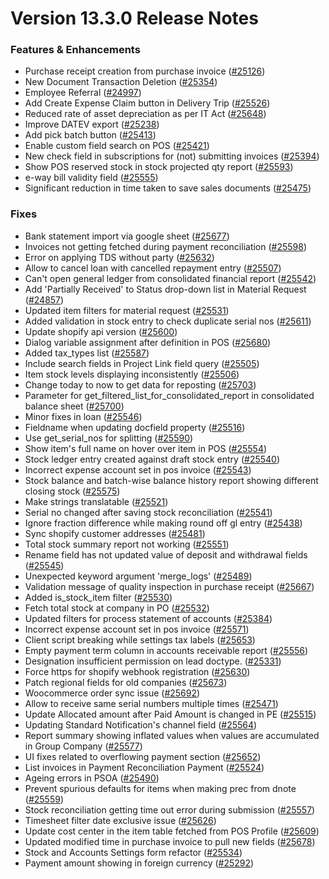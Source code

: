 # Version 13.3.0 Release Notes

### Features & Enhancements

- Purchase receipt creation from purchase invoice ([#25126](https://github.com/frappe/draerp/pull/25126))
- New Document Transaction Deletion ([#25354](https://github.com/frappe/draerp/pull/25354))
- Employee Referral ([#24997](https://github.com/frappe/draerp/pull/24997))
- Add Create Expense Claim button in Delivery Trip ([#25526](https://github.com/frappe/draerp/pull/25526))
- Reduced rate of asset depreciation as per IT Act ([#25648](https://github.com/frappe/draerp/pull/25648))
- Improve DATEV export ([#25238](https://github.com/frappe/draerp/pull/25238))
- Add pick batch button ([#25413](https://github.com/frappe/draerp/pull/25413))
- Enable custom field search on POS ([#25421](https://github.com/frappe/draerp/pull/25421))
- New check field in subscriptions for (not) submitting invoices ([#25394](https://github.com/frappe/draerp/pull/25394))
- Show POS reserved stock in stock projected qty report ([#25593](https://github.com/frappe/draerp/pull/25593))
- e-way bill validity field ([#25555](https://github.com/frappe/draerp/pull/25555))
- Significant reduction in time taken to save sales documents ([#25475](https://github.com/frappe/draerp/pull/25475))

### Fixes

- Bank statement import via google sheet ([#25677](https://github.com/frappe/draerp/pull/25677))
- Invoices not getting fetched during payment reconciliation ([#25598](https://github.com/frappe/draerp/pull/25598))
- Error on applying TDS without party ([#25632](https://github.com/frappe/draerp/pull/25632))
- Allow to cancel loan with cancelled repayment entry ([#25507](https://github.com/frappe/draerp/pull/25507))
- Can't open general ledger from consolidated financial report ([#25542](https://github.com/frappe/draerp/pull/25542))
- Add 'Partially Received' to Status drop-down list in Material Request ([#24857](https://github.com/frappe/draerp/pull/24857))
- Updated item filters for material request ([#25531](https://github.com/frappe/draerp/pull/25531))
- Added validation in stock entry to check duplicate serial nos ([#25611](https://github.com/frappe/draerp/pull/25611))
- Update shopify api version ([#25600](https://github.com/frappe/draerp/pull/25600))
- Dialog variable assignment after definition in POS ([#25680](https://github.com/frappe/draerp/pull/25680))
- Added tax_types list ([#25587](https://github.com/frappe/draerp/pull/25587))
- Include search fields in Project Link field query ([#25505](https://github.com/frappe/draerp/pull/25505))
- Item stock levels displaying inconsistently ([#25506](https://github.com/frappe/draerp/pull/25506))
- Change today to now to get data for reposting ([#25703](https://github.com/frappe/draerp/pull/25703))
- Parameter for get_filtered_list_for_consolidated_report in consolidated balance sheet ([#25700](https://github.com/frappe/draerp/pull/25700))
- Minor fixes in loan ([#25546](https://github.com/frappe/draerp/pull/25546))
- Fieldname when updating docfield property ([#25516](https://github.com/frappe/draerp/pull/25516))
- Use get_serial_nos for splitting ([#25590](https://github.com/frappe/draerp/pull/25590))
- Show item's full name on hover over item in POS ([#25554](https://github.com/frappe/draerp/pull/25554))
- Stock ledger entry created against draft stock entry ([#25540](https://github.com/frappe/draerp/pull/25540))
- Incorrect expense account set in pos invoice ([#25543](https://github.com/frappe/draerp/pull/25543))
- Stock balance and batch-wise balance history report showing different closing stock ([#25575](https://github.com/frappe/draerp/pull/25575))
- Make strings translatable ([#25521](https://github.com/frappe/draerp/pull/25521))
- Serial no changed after saving stock reconciliation ([#25541](https://github.com/frappe/draerp/pull/25541))
- Ignore fraction difference while making round off gl entry ([#25438](https://github.com/frappe/draerp/pull/25438))
- Sync shopify customer addresses ([#25481](https://github.com/frappe/draerp/pull/25481))
- Total stock summary report not working ([#25551](https://github.com/frappe/draerp/pull/25551))
- Rename field has not updated value of deposit and withdrawal fields ([#25545](https://github.com/frappe/draerp/pull/25545))
- Unexpected keyword argument 'merge_logs' ([#25489](https://github.com/frappe/draerp/pull/25489))
- Validation message of quality inspection in purchase receipt ([#25667](https://github.com/frappe/draerp/pull/25667))
- Added is_stock_item filter ([#25530](https://github.com/frappe/draerp/pull/25530))
- Fetch total stock at company in PO ([#25532](https://github.com/frappe/draerp/pull/25532))
- Updated filters for process statement of accounts ([#25384](https://github.com/frappe/draerp/pull/25384))
- Incorrect expense account set in pos invoice ([#25571](https://github.com/frappe/draerp/pull/25571))
- Client script breaking while settings tax labels ([#25653](https://github.com/frappe/draerp/pull/25653))
- Empty payment term column in accounts receivable report ([#25556](https://github.com/frappe/draerp/pull/25556))
- Designation insufficient permission on lead doctype. ([#25331](https://github.com/frappe/draerp/pull/25331))
- Force https for shopify webhook registration ([#25630](https://github.com/frappe/draerp/pull/25630))
- Patch regional fields for old companies ([#25673](https://github.com/frappe/draerp/pull/25673))
- Woocommerce order sync issue ([#25692](https://github.com/frappe/draerp/pull/25692))
- Allow to receive same serial numbers multiple times ([#25471](https://github.com/frappe/draerp/pull/25471))
- Update Allocated amount after Paid Amount is changed in PE ([#25515](https://github.com/frappe/draerp/pull/25515))
- Updating Standard Notification's channel field ([#25564](https://github.com/frappe/draerp/pull/25564))
- Report summary showing inflated values when values are accumulated in Group Company ([#25577](https://github.com/frappe/draerp/pull/25577))
- UI fixes related to overflowing payment section ([#25652](https://github.com/frappe/draerp/pull/25652))
- List invoices in Payment Reconciliation Payment ([#25524](https://github.com/frappe/draerp/pull/25524))
- Ageing errors in PSOA ([#25490](https://github.com/frappe/draerp/pull/25490))
- Prevent spurious defaults for items when making prec from dnote ([#25559](https://github.com/frappe/draerp/pull/25559))
- Stock reconciliation getting time out error during submission ([#25557](https://github.com/frappe/draerp/pull/25557))
- Timesheet filter date exclusive issue ([#25626](https://github.com/frappe/draerp/pull/25626))
- Update cost center in the item table fetched from POS Profile ([#25609](https://github.com/frappe/draerp/pull/25609))
- Updated modified time in purchase invoice to pull new fields ([#25678](https://github.com/frappe/draerp/pull/25678))
- Stock and Accounts Settings form refactor ([#25534](https://github.com/frappe/draerp/pull/25534))
- Payment amount showing in foreign currency ([#25292](https://github.com/frappe/draerp/pull/25292))